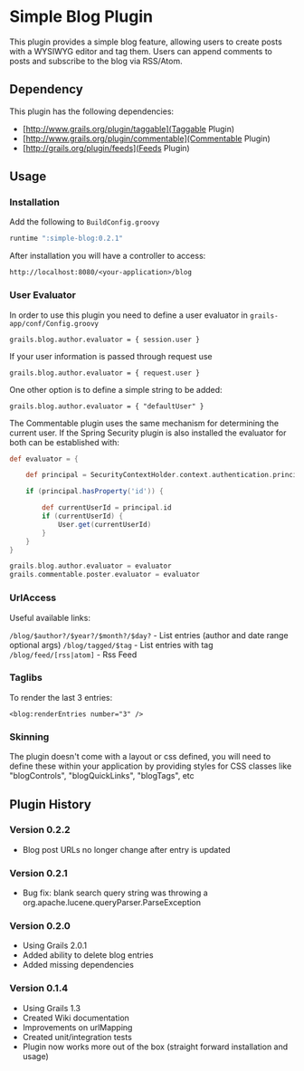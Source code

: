 # Simple Blog Plugin

This plugin provides a simple blog feature, allowing users to create posts
with a WYSIWYG editor and tag them. Users can append comments to posts and subscribe to the blog via RSS/Atom.

## Dependency

This plugin has the following dependencies:

* [http://www.grails.org/plugin/taggable](Taggable Plugin)
* [http://www.grails.org/plugin/commentable](Commentable Plugin)
* [http://grails.org/plugin/feeds](Feeds Plugin)

## Usage

### Installation

Add the following to `BuildConfig.groovy`

````groovy
runtime ":simple-blog:0.2.1"
````

After installation you will have a controller to access:

    http://localhost:8080/<your-application>/blog

### User Evaluator

In order to use this plugin you need to define a user evaluator in `grails-app/conf/Config.groovy`

    grails.blog.author.evaluator = { session.user }

If your user information is passed through request use

    grails.blog.author.evaluator = { request.user }

One other option is to define a simple string to be added:

    grails.blog.author.evaluator = { "defaultUser" }

The Commentable plugin uses the same mechanism for determining the current user. If the Spring Security plugin is
also installed the evaluator for both can be established with:

````groovy
def evaluator = {

    def principal = SecurityContextHolder.context.authentication.principal

    if (principal.hasProperty('id')) {

        def currentUserId = principal.id
        if (currentUserId) {
            User.get(currentUserId)
        }
    }
}

grails.blog.author.evaluator = evaluator
grails.commentable.poster.evaluator = evaluator
````

### UrlAccess

Useful available links:

`/blog/$author?/$year?/$month?/$day?` - List entries (author and date range optional args)
`/blog/tagged/$tag` - List entries with tag
`/blog/feed/[rss|atom]` - Rss Feed

### Taglibs

To render the last 3 entries:

    <blog:renderEntries number="3" />

### Skinning

The plugin doesn't come with a layout or css defined, you will need to define these within your application by providing
styles for CSS classes like "blogControls", "blogQuickLinks", "blogTags", etc

## Plugin History

### Version 0.2.2
* Blog post URLs no longer change after entry is updated

### Version 0.2.1
* Bug fix: blank search query string was throwing a org.apache.lucene.queryParser.ParseException

### Version 0.2.0
* Using Grails 2.0.1
* Added ability to delete blog entries
* Added missing dependencies

### Version 0.1.4
* Using Grails 1.3
* Created Wiki documentation
* Improvements on urlMapping
* Created unit/integration tests
* Plugin now works more out of the box (straight forward installation and usage)

